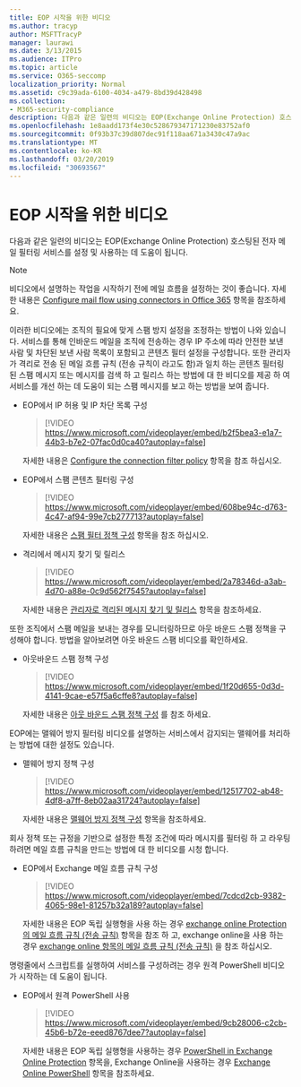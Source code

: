 ```yaml
---
title: EOP 시작을 위한 비디오
ms.author: tracyp
author: MSFTTracyP
manager: laurawi
ms.date: 3/13/2015
ms.audience: ITPro
ms.topic: article
ms.service: O365-seccomp
localization_priority: Normal
ms.assetid: c9c39ada-6100-4034-a479-8bd39d428498
ms.collection:
- M365-security-compliance
description: 다음과 같은 일련의 비디오는 EOP(Exchange Online Protection) 호스팅된 전자 메일 필터링 서비스를 설정 및 사용하는 데 도움이 됩니다.
ms.openlocfilehash: 1e8aadd173f4e30c528679347171230e83752af0
ms.sourcegitcommit: 0f93b37c39d807dec91f118aa671a3430c47a9ac
ms.translationtype: MT
ms.contentlocale: ko-KR
ms.lasthandoff: 03/20/2019
ms.locfileid: "30693567"
---
```

# <a name="videos-for-getting-started-with-eop"></a>EOP 시작을 위한 비디오

다음과 같은 일련의 비디오는 EOP(Exchange Online Protection) 호스팅된 전자 메일 필터링 서비스를 설정 및 사용하는 데 도움이 됩니다.
  
> [!NOTE]
> 비디오에서 설명하는 작업을 시작하기 전에 메일 흐름을 설정하는 것이 좋습니다. 자세한 내용은 [Configure mail flow using connectors in Office 365](http://technet.microsoft.com/library/854b5a50-4462-4836-a092-37e208d29624.aspx) 항목을 참조하세요. 
  
이러한 비디오에는 조직의 필요에 맞게 스팸 방지 설정을 조정하는 방법이 나와 있습니다. 서비스를 통해 인바운드 메일을 조직에 전송하는 경우 IP 주소에 따라 안전한 보낸 사람 및 차단된 보낸 사람 목록이 포함되고 콘텐츠 필터 설정을 구성합니다. 또한 관리자가 격리로 전송 된 메일 흐름 규칙 (전송 규칙이 라고도 함)과 일치 하는 콘텐츠 필터링 된 스팸 메시지 또는 메시지를 검색 하 고 릴리스 하는 방법에 대 한 비디오를 제공 하 여 서비스를 개선 하는 데 도움이 되는 스팸 메시지를 보고 하는 방법을 보여 줍니다.
  
- EOP에서 IP 허용 및 IP 차단 목록 구성
    > [!VIDEO https://www.microsoft.com/videoplayer/embed/b2f5bea3-e1a7-44b3-b7e2-07fac0d0ca40?autoplay=false]
  
    자세한 내용은 [Configure the connection filter policy](../configure-the-connection-filter-policy.md) 항목을 참조 하십시오. 
    
- EOP에서 스팸 콘텐츠 필터링 구성
    > [!VIDEO https://www.microsoft.com/videoplayer/embed/608be94c-d763-4c47-af94-99e7cb277713?autoplay=false]
  
    자세한 내용은 [스팸 필터 정책 구성](../configure-your-spam-filter-policies.md) 항목을 참조 하십시오. 
    
- 격리에서 메시지 찾기 및 릴리스
    > [!VIDEO https://www.microsoft.com/videoplayer/embed/2a78346d-a3ab-4d70-a88e-0c9d562f7545?autoplay=false]
  
    자세한 내용은 [관리자로 격리된 메시지 찾기 및 릴리스](../find-and-release-quarantined-messages-as-an-administrator.md) 항목을 참조하세요. 
    
또한 조직에서 스팸 메일을 보내는 경우를 모니터링하므로 아웃 바운드 스팸 정책을 구성해야 합니다. 방법을 알아보려면 아웃 바운드 스팸 비디오를 확인하세요.
  
- 아웃바운드 스팸 정책 구성
    > [!VIDEO https://www.microsoft.com/videoplayer/embed/1f20d655-0d3d-4141-9cae-e57f5a6cffe8?autoplay=false]
  
    자세한 내용은 [아웃 바운드 스팸 정책 구성](../configure-the-outbound-spam-policy.md) 를 참조 하세요.
    
EOP에는 맬웨어 방지 필터링 비디오를 설명하는 서비스에서 감지되는 맬웨어를 처리하는 방법에 대한 설정도 있습니다.
  
- 맬웨어 방지 정책 구성
    > [!VIDEO https://www.microsoft.com/videoplayer/embed/12517702-ab48-4df8-a7ff-8eb02aa31724?autoplay=false]
  
    자세한 내용은 [맬웨어 방지 정책 구성](../configure-anti-malware-policies.md) 항목을 참조하세요. 
    
회사 정책 또는 규정을 기반으로 설정한 특정 조건에 따라 메시지를 필터링 하 고 라우팅하려면 메일 흐름 규칙을 만드는 방법에 대 한 비디오를 시청 합니다.
  
- EOP에서 Exchange 메일 흐름 규칙 구성
    > [!VIDEO https://www.microsoft.com/videoplayer/embed/7cdcd2cb-9382-4065-98e1-81257b32a189?autoplay=false]
  
    자세한 내용은 EOP 독립 실행형을 사용 하는 경우 [exchange online Protection의 메일 흐름 규칙 (전송 규칙)](mail-flow-rules-transport-rules-0.md) 항목을 참조 하 고, exchange online을 사용 하는 경우 [exchange online 항목의 메일 흐름 규칙 (전송 규칙)](http://technet.microsoft.com/library/743bd525-0ca2-426d-b76c-b4a052bc8886.aspx) 을 참조 하십시오.
    
명령줄에서 스크립트를 실행하여 서비스를 구성하려는 경우 원격 PowerShell 비디오가 시작하는 데 도움이 됩니다.
  
- EOP에서 원격 PowerShell 사용
    > [!VIDEO https://www.microsoft.com/videoplayer/embed/9cb28006-c2cb-45b6-b72e-eeed8767dee7?autoplay=false]
  
    자세한 내용은 EOP 독립 실행형을 사용하는 경우 [PowerShell in Exchange Online Protection](http://technet.microsoft.com/library/f7918a88-774a-405e-945b-bc2f5ee9f748.aspx) 항목을, Exchange Online을 사용하는 경우 [Exchange Online PowerShell](http://technet.microsoft.com/library/1cb603b0-2961-4afe-b879-b048fe0f64a2.aspx) 항목을 참조하세요. 
    

